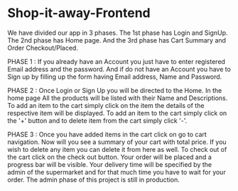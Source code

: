 # Shop-it-away-Frontend 
We have divided our app in 3 phases.
The 1st phase has Login and SignUp.
The 2nd phase has Home page.
And the 3rd phase has Cart Summary and Order Checkout/Placed.

PHASE 1 :
If you already have an Account you just have to enter registered Email address and the password.
And if do not have an Account you have to Sign up by filling up the form having Email address, Name and Password.

PHASE 2 :
Once Login or Sign Up you will be directed to the Home.
In the home page All the products will be listed with their Name and Descriptions.
To add an item to the cart simply click on the item the details of the respective item will be displayed.
To add an item to the cart simply click on the '+' button and to delete item from the cart simply click '-'.

PHASE 3 :
Once you have added items in the cart click on go to cart navigation. 
Now will you see a summary of your cart with total price.
If you wish to delete any item you can delete it from here as well.
To check out of the cart click on the check out button.
Your order will be placed and a progress bar will be visible.
Your delivery time will be specified by the admin of the supermarket and for that much time you have to wait for your order.
The admin phase of this project is still in production.
